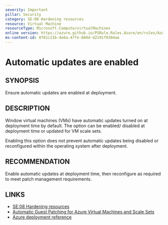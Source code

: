 ```yaml
---
severity: Important
pillar: Security
category: SE:08 Hardening resources
resource: Virtual Machine
resourceType: Microsoft.Compute/virtualMachines
online version: https://azure.github.io/PSRule.Rules.Azure/en/rules/Azure.VM.Updates/
ms-content-id: 8781c21b-4e6a-47fe-860d-d2191f0304ae
---
```


# Automatic updates are enabled

## SYNOPSIS

Ensure automatic updates are enabled at deployment.

## DESCRIPTION

Window virtual machines (VMs) have automatic updates turned on at deployment time by default.
The option can be enabled/ disabled at deployment time or updated for VM scale sets.

Enabling this option does not prevent automatic updates being disabled or reconfigured within the operating system after deployment.

## RECOMMENDATION

Enable automatic updates at deployment time, then reconfigure as required to meet patch management requirements.

## LINKS

- [SE:08 Hardening resources](https://learn.microsoft.com/azure/well-architected/security/harden-resources)
- [Automatic Guest Patching for Azure Virtual Machines and Scale Sets](https://learn.microsoft.com/azure/virtual-machines/automatic-vm-guest-patching)
- [Azure deployment reference](https://learn.microsoft.com/azure/templates/microsoft.compute/virtualmachines)
